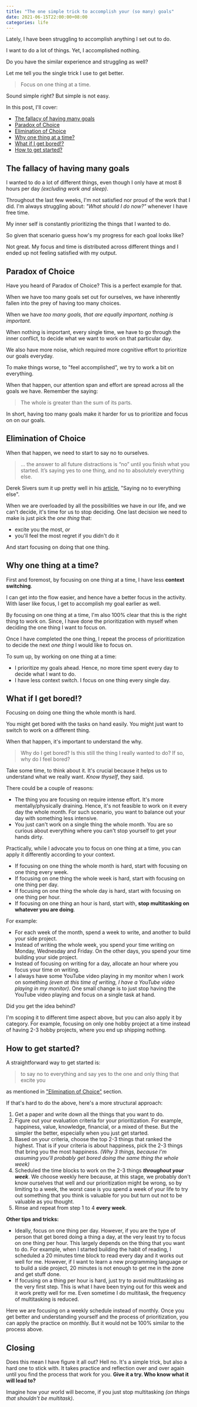 ```yaml
---
title: "The one simple trick to accomplish your (so many) goals"
date: 2021-06-15T22:00:00+08:00
categories: life
---
```


Lately, I have been struggling to accomplish anything I set out to do.

I want to do a lot of things. Yet, I accomplished nothing.

Do you have the similar experience and struggling as well?

Let me tell you the single trick I use to get better.

> Focus on one thing at a time.

Sound simple right? But simple is not easy.

In this post, I'll cover:

- [The fallacy of having many goals](#the-fallacy-of-having-many-goals)
- [Paradox of Choice](#paradox-of-choice)
- [Elimination of Choice](#elimination-of-choice)
- [Why one thing at a time?](#why-one-thing-at-a-time)
- [What if I get bored!?](#what-if-i-get-bored)
- [How to get started?](#how-to-get-started)

## The fallacy of having many goals

I wanted to do a lot of different things, even though I only have
at most 8 hours per day _(excluding work and sleep)_.

Throughout the last few weeks, I'm not satisfied nor proud
of the work that I did. I'm always struggling about: _"What should I do now?"_
whenever I have free time.

My inner self is constantly prioritizing the things that I wanted to do.

So given that scenario guess how's my progress for each goal looks like?

Not great. My focus and time is distributed across different things and I ended up
not feeling satisfied with my output.

## Paradox of Choice

Have you heard of Paradox of Choice? This is a perfect example for that.

When we have too many goals set out for ourselves,
we have inherently fallen into the prey of having too many choices.

When we have _too many goals, that are equally important, nothing is important._

When nothing is important, every single time, we have to go through the inner
conflict, to decide what we want to work on that particular day.

We also have more noise, which required more cognitive effort to prioritize our goals everyday.

To make things worse, to "feel accomplished", we try to work a bit on everything.

When that happen, our attention span and effort are spread across all the goals
we have. Remember the saying:

> The whole is greater than the sum of its parts.

In short, having too many goals make it harder for us to prioritize and
focus on on our goals.

## Elimination of Choice

When that happen, we need to start to say no to ourselves.

> ... the answer to all future distractions is “no” until you finish what you started. It’s saying yes to one thing, and no to absolutely everything else.

Derek Sivers sum it up pretty well in his [article][0], "Saying no to
everything else".

When we are overloaded by all the possibilities we have in our life, and we
can't decide, it's time for us to stop deciding. One last decision we need to
make is just pick the _one thing_ that:

- excite you the most, _or_
- you'll feel the most regret if you didn't do it

And start focusing on doing that one thing.

## Why one thing at a time?

First and foremost, by focusing on one thing at a time, I have less **context switching**.

I can get into the flow easier, and hence have a better focus in the activity.
With laser like focus, I get to accomplish my goal earlier as well.

By focusing on one thing at a time, I'm also 100% clear that this is the right
thing to work on. Since, I have done the prioritization with myself when
deciding the one thing I want to focus on.

Once I have completed the one thing, I repeat the process of prioritization
to decide the next _one thing_ I would like to focus on.

To sum up, by working on one thing at a time:

- I prioritize my goals ahead. Hence, no more time spent every day to decide
  what I want to do.
- I have less context switch. I focus on one thing every single day.


## What if I get bored!?

Focusing on doing one thing the whole month is hard.

You might get bored with the tasks on hand easily. You might just want to
switch to work on a different thing.

When that happen, it's important to understand the why.

> Why do I get bored? Is this still the thing I really wanted to do?
> If so, why do I feel bored?

Take some time, to think about it. It's crucial because it helps us to
understand what we really want. _Know thyself_, they said.

There could be a couple of reasons:

- The thing you are focusing on require intense effort. It's more
  mentally/physically draining. Hence, it's not feasible to work on it every
  day the whole month. For such scenario, you want to balance out your day
  with something less intensive.
- You just can't work on a single thing the whole month. You are so curious
  about
  everything where you can't stop yourself to
  get your hands dirty.

Practically, while I advocate you to focus on one thing at a time, you can
apply it differently according to your context.

- If focusing on one thing the whole month is hard, start with focusing on one
  thing every week.
- If focusing on one thing the whole week is hard, start with focusing on one
  thing per day.
- If focusing on one thing the whole day is hard, start with focusing on one
  thing per hour.
- If focusing on one thing an hour is hard, start with, **stop
  multitasking on whatever you are doing**.

For example:
- For each week of the month, spend a week to write, and another to build your side project.
- Instead of writing the whole week, you spend your time writing on Monday, Wednesday and Friday.  On the other days, you spend your time building your side project.
- Instead of focusing on writing for a day, allocate an hour where you focus your time on writing.
- I always have some YouTube video playing in my monitor when I work
  on something _(even at this time of writing, I have a YouTube video playing in my monitor)_.
  One small change is to just stop having the YouTube video playing and focus
  on a single task at hand.

Did you get the idea behind?

I'm scoping it to different time aspect above, but you can also apply
it by category. For example, focusing on only one hobby project at a time
instead of having 2-3 hobby projects, where you end up shipping nothing.

## How to get started?

A straightforward way to get started is:

> to say no to everything and say yes to the one and only thing that excite you

as mentioned in ["Elimination of Choice"](#elimination-of-choice) section.

If that's hard to do the above, here's a more structural approach:

1. Get a paper and write down all the things that you want to do.
2. Figure out your evaluation criteria for your prioritization. For example,
happiness, value, knowledge, financial, or a mixed of these. But the simpler
the better, especially when you just get started.
3. Based on your criteria, choose the top 2-3 things that ranked the highest.
That is if your criteria is about happiness, pick the 2-3 things that bring
you the most happiness. _(Why 3 things, because I'm assuming you'll probably
get bored doing the same thing the whole week)_
4. Scheduled the time blocks to work on the 2-3 things _**throughout your week**_.
We choose weekly here because, at this stage, we probably don't know
ourselves that well and our prioritization might be wrong, so by
limiting to a week, the worst case is you spend a week of your life to
try out something that you think is valuable for you but turn out not to be
valuable as you thought.
5. Rinse and repeat from step 1 to 4 **every week**.

**Other tips and tricks:**

- Ideally, focus on one thing per day. However, if you are the type of person
  that get bored doing a thing a day, at the very least try to focus on one
  thing per hour. This largely depends on the thing that you want to do. For
  example, when I started building the habit of reading, I scheduled a 20
  minutes time block to read every day and it works out well for me. However,
  if I want to learn a new programming language or to build a side project, 20
  minutes is not enough to get me in the zone and get stuff done.
- If focusing on a thing per hour is hard, just try to avoid multitasking as
  the very first step. This is what I have been trying out for this week and
  it work pretty well for me. Even sometime I do multitask, the frequency of
  multitasking is reduced.

Here we are focusing on a weekly schedule instead of monthly. Once you get
better and understanding yourself and the process of prioritization, you can
apply the practice on monthly. But it would not be 100% similar to the process
above.

## Closing

Does this mean I have figure it all out? Hell no. It's a simple trick, but also a hard one to stick with. It takes practice and reflection over and over again until you find the process that work for you. **Give it a try. Who know what it will lead to?**

Imagine how your world will
become, if you just stop multitasking _(on things that shouldn't be
multitask)_.


[0]: https://sive.rs/no2

